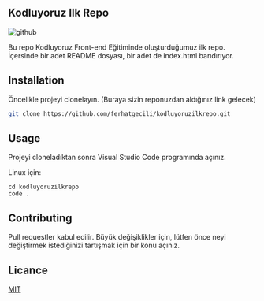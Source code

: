 ## Kodluyoruz Ilk Repo
![github](https://user-images.githubusercontent.com/106893362/195733372-339cf264-1cb3-47d7-9849-de0001e69d8b.png)

Bu repo Kodluyoruz Front-end Eğitiminde oluşturduğumuz ilk repo. İçersinde bir adet README dosyası, bir adet de index.html barıdırıyor.

## Installation
Öncelikle projeyi clonelayın. (Buraya sizin reponuzdan aldığınız link gelecek)

```bash
git clone https://github.com/ferhatgecili/kodluyoruzilkrepo.git
```

## Usage

Projeyi cloneladıktan sonra Visual Studio Code programında açınız.

Linux için:
```linux
cd kodluyoruzilkrepo
code .
```

## Contributing
Pull requestler kabul edilir. Büyük değişiklikler için, lütfen önce neyi değiştirmek istediğinizi tartışmak için bir konu açınız.

## Licance
[MIT](https://choosealicense.com/licenses/mit/)